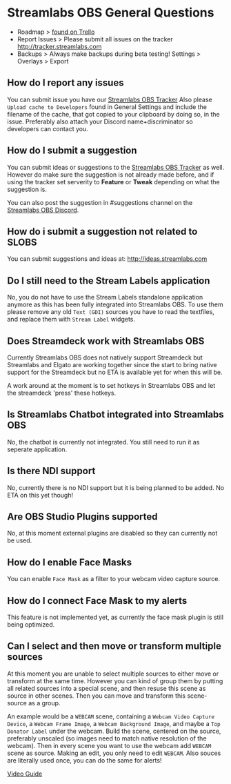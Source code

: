 # Streamlabs OBS General Questions

- Roadmap > [found on Trello](https://trello.com/b/oTl4KiBW/streamlabs-obs-roadmap)
- Report Issues > Please submit all issues on the tracker http://tracker.streamlabs.com
- Backups > Always make backups during beta testing! Settings > Overlays > Export

## How do I report any issues

You can submit issue you have our [Streamlabs OBS Tracker](http://tracker.streamlabs.com/)
Also please `Upload cache to Developers` found in General Settings and include the filename of the cache, that got copied to your clipboard by doing so, in the issue. Preferably also attach your Discord name+discriminator so developers can contact you.

## How do I submit a suggestion

You can submit ideas or suggestions to the [Streamlabs OBS Tracker](http://tracker.streamlabs.com/) as well.
However do make sure the suggestion is not already made before, and if using the tracker set serverity to **Feature** or **Tweak** depending on what the suggestion is.

You can also post the suggestion in #suggestions channel on the [Streamlabs OBS Discord](http://discord.gg/stream).

## How do i submit a suggestion not related to SLOBS

You can submit suggestions and ideas at: http://ideas.streamlabs.com

## Do I still need to the Stream Labels application

No, you do not have to use the Stream Labels standalone application anymore as this has been fully integrated into Streamlabs OBS. To use them please remove any old `Text (GDI)` sources you have to read the textfiles, and replace them with `Stream Label` widgets.

## Does Streamdeck work with Streamlabs OBS

Currently Streamlabs OBS does not natively support Streamdeck but Streamlabs and Elgato are working together since the start to bring native support for the Streamdeck but no ETA is available yet for when this will be.

A work around at the moment is to set hotkeys in Streamlabs OBS and let the streamdeck 'press' these hotkeys.

## Is Streamlabs Chatbot integrated into Streamlabs OBS

No, the chatbot is currently not integrated. You still need to run it as seperate application.

## Is there NDI support

No, currently there is no NDI support but it is being planned to be added. No ETA on this yet though!

## Are OBS Studio Plugins supported

No, at this moment external plugins are disabled so they can currently not be used.

## How do I enable Face Masks

You can enable `Face Mask` as a filter to your webcam video capture source.

## How do I connect Face Mask to my alerts

This feature is not implemented yet, as currently the face mask plugin is still being optimized.

## Can I select and then move or transform multiple sources

At this moment you are unable to select multiple sources to either move or transform at the same time. However you can kind of group them by putting all related sources into a special scene, and then resuse this scene as source in other scenes. Then you can move and transform this scene-source as a group.

An example would be a `WEBCAM` scene, containing a `Webcam Video Capture Device`, a `Webcam Frame Image`, a `Webcam Background Image`, and maybe a `Top Donator Label` under the webcam. Build the scene, centered on the source, preferably unscaled (so images need to match native resolution of the webcam). Then in every scene you want to use the webcam add `WEBCAM` scene as source. Making an edit, you only need to edit `WEBCAM`. Also souces are literally used once, you can do the same for alerts!

[Video Guide](https://youtu.be/-2gUay7AiCY)
